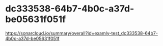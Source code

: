 # dc333538-64b7-4b0c-a37d-be05631f051f
https://sonarcloud.io/summary/overall?id=examly-test_dc333538-64b7-4b0c-a37d-be05631f051f
